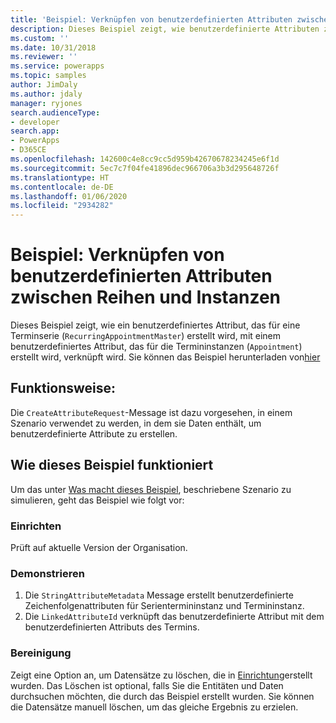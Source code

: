 ```yaml
---
title: 'Beispiel: Verknüpfen von benutzerdefinierten Attributen zwischen Reihen und Instanzen (Common Data Service) | Microsoft-Dokumentation'
description: Dieses Beispiel zeigt, wie benutzerdefinierte Attributen zwischen Reihen und Instanzen verknüpft werden.
ms.custom: ''
ms.date: 10/31/2018
ms.reviewer: ''
ms.service: powerapps
ms.topic: samples
author: JimDaly
ms.author: jdaly
manager: ryjones
search.audienceType:
- developer
search.app:
- PowerApps
- D365CE
ms.openlocfilehash: 142600c4e8cc9cc5d959b42670678234245e6f1d
ms.sourcegitcommit: 5ec7c7f04fe41896dec966706a3b3d295648726f
ms.translationtype: HT
ms.contentlocale: de-DE
ms.lasthandoff: 01/06/2020
ms.locfileid: "2934282"
---
```

# <a name="sample-link-custom-attributes-between-series-and-instances"></a>Beispiel: Verknüpfen von benutzerdefinierten Attributen zwischen Reihen und Instanzen

Dieses Beispiel zeigt, wie ein benutzerdefiniertes Attribut, das für eine Terminserie (`RecurringAppointmentMaster`) erstellt wird, mit einem benutzerdefiniertes Attribut, das für die Termininstanzen (`Appointment`) erstellt wird, verknüpft wird. Sie können das Beispiel herunterladen von[hier](https://github.com/Microsoft/PowerApps-Samples/tree/master/cds/orgsvc/C%23/LinkAttributes)

## <a name="what-this-sample-does"></a>Funktionsweise:

Die `CreateAttributeRequest`-Message ist dazu vorgesehen, in einem Szenario verwendet zu werden, in dem sie Daten enthält, um benutzerdefinierte Attribute zu erstellen.

## <a name="how-this-sample-works"></a>Wie dieses Beispiel funktioniert

Um das unter [Was macht dieses Beispiel](#what-this-sample-does), beschriebene Szenario zu simulieren, geht das Beispiel wie folgt vor:

### <a name="setup"></a>Einrichten

Prüft auf aktuelle Version der Organisation.

### <a name="demonstrate"></a>Demonstrieren

1. Die `StringAttributeMetadata` Message erstellt benutzerdefinierte Zeichenfolgenattributen für Serientermininstanz und Termininstanz.
2. Die `LinkedAttributeId` verknüpft das benutzerdefinierte Attribut mit dem benutzerdefinierten Attributs des Termins.

### <a name="clean-up"></a>Bereinigung

Zeigt eine Option an, um Datensätze zu löschen, die in [Einrichtung](#setup)erstellt wurden. Das Löschen ist optional, falls Sie die Entitäten und Daten durchsuchen möchten, die durch das Beispiel erstellt wurden. Sie können die Datensätze manuell löschen, um das gleiche Ergebnis zu erzielen.
